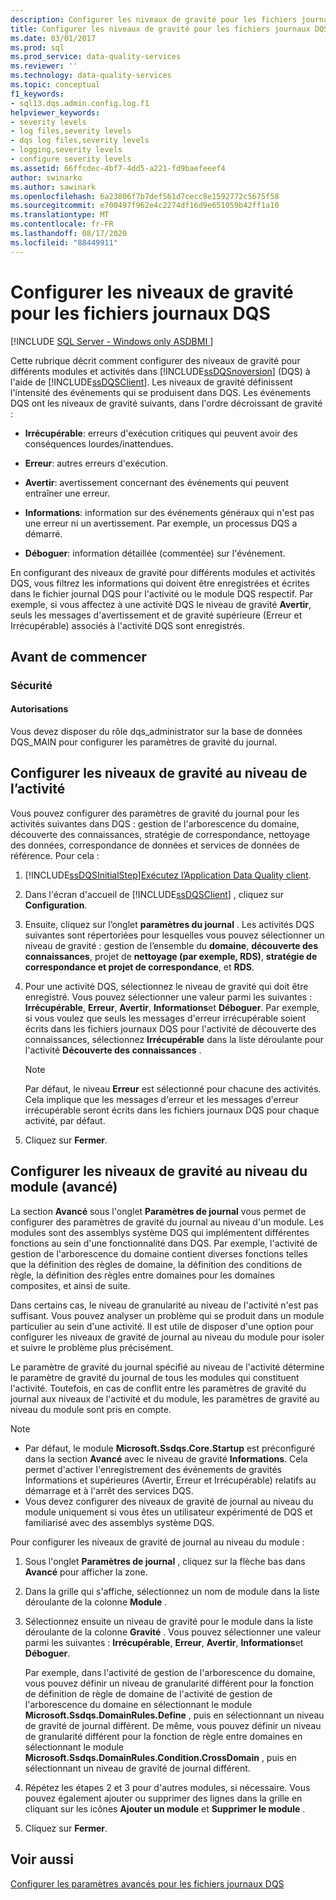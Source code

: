 ```yaml
---
description: Configurer les niveaux de gravité pour les fichiers journaux DQS
title: Configurer les niveaux de gravité pour les fichiers journaux DQS
ms.date: 03/01/2017
ms.prod: sql
ms.prod_service: data-quality-services
ms.reviewer: ''
ms.technology: data-quality-services
ms.topic: conceptual
f1_keywords:
- sql13.dqs.admin.config.log.f1
helpviewer_keywords:
- severity levels
- log files,severity levels
- dqs log files,severity levels
- logging,severity levels
- configure severity levels
ms.assetid: 66ffcdec-4bf7-4dd5-a221-fd9baefeeef4
author: swinarko
ms.author: sawinark
ms.openlocfilehash: 6a23806f7b7def561d7cecc8e1592772c5675f58
ms.sourcegitcommit: e700497f962e4c2274df16d9e651059b42ff1a10
ms.translationtype: MT
ms.contentlocale: fr-FR
ms.lasthandoff: 08/17/2020
ms.locfileid: "88449911"
---
```

# <a name="configure-severity-levels-for-dqs-log-files"></a>Configurer les niveaux de gravité pour les fichiers journaux DQS

[!INCLUDE [SQL Server - Windows only ASDBMI  ](../includes/applies-to-version/sqlserver.md)]

  Cette rubrique décrit comment configurer des niveaux de gravité pour différents modules et activités dans [!INCLUDE[ssDQSnoversion](../includes/ssdqsnoversion-md.md)] (DQS) à l'aide de [!INCLUDE[ssDQSClient](../includes/ssdqsclient-md.md)]. Les niveaux de gravité définissent l'intensité des événements qui se produisent dans DQS. Les événements DQS ont les niveaux de gravité suivants, dans l'ordre décroissant de gravité :  
  
-   **Irrécupérable**: erreurs d'exécution critiques qui peuvent avoir des conséquences lourdes/inattendues.  
  
-   **Erreur**: autres erreurs d'exécution.  
  
-   **Avertir**: avertissement concernant des événements qui peuvent entraîner une erreur.  
  
-   **Informations**: information sur des événements généraux qui n'est pas une erreur ni un avertissement. Par exemple, un processus DQS a démarré.  
  
-   **Déboguer**: information détaillée (commentée) sur l'événement.  
  
 En configurant des niveaux de gravité pour différents modules et activités DQS, vous filtrez les informations qui doivent être enregistrées et écrites dans le fichier journal DQS pour l'activité ou le module DQS respectif. Par exemple, si vous affectez à une activité DQS le niveau de gravité **Avertir**, seuls les messages d'avertissement et de gravité supérieure (Erreur et Irrécupérable) associés à l'activité DQS sont enregistrés.  
  
##  <a name="before-you-begin"></a><a name="BeforeYouBegin"></a> Avant de commencer  
  
###  <a name="security"></a><a name="Security"></a> Sécurité  
  
####  <a name="permissions"></a><a name="Permissions"></a> Autorisations  
 Vous devez disposer du rôle dqs_administrator sur la base de données DQS_MAIN pour configurer les paramètres de gravité du journal.  
  
##  <a name="configure-severity-levels-at-activity-level"></a><a name="ConfigureActivity"></a> Configurer les niveaux de gravité au niveau de l’activité  
 Vous pouvez configurer des paramètres de gravité du journal pour les activités suivantes dans DQS : gestion de l'arborescence du domaine, découverte des connaissances, stratégie de correspondance, nettoyage des données, correspondance de données et services de données de référence. Pour cela :  
  
1.  [!INCLUDE[ssDQSInitialStep](../includes/ssdqsinitialstep-md.md)][Exécutez l’Application Data Quality client](../data-quality-services/run-the-data-quality-client-application.md).  
  
2.  Dans l'écran d'accueil de [!INCLUDE[ssDQSClient](../includes/ssdqsclient-md.md)] , cliquez sur **Configuration**.  
  
3.  Ensuite, cliquez sur l’onglet **paramètres du journal** . Les activités DQS suivantes sont répertoriées pour lesquelles vous pouvez sélectionner un niveau de gravité : gestion de l’ensemble du **domaine**, **découverte des connaissances**, projet de **nettoyage (par exemple, RDS)**, **stratégie de correspondance et projet de correspondance**, et **RDS**.  
  
4.  Pour une activité DQS, sélectionnez le niveau de gravité qui doit être enregistré. Vous pouvez sélectionner une valeur parmi les suivantes : **Irrécupérable**, **Erreur**, **Avertir**, **Informations**et **Déboguer**. Par exemple, si vous voulez que seuls les messages d'erreur irrécupérable soient écrits dans les fichiers journaux DQS pour l'activité de découverte des connaissances, sélectionnez **Irrécupérable** dans la liste déroulante pour l'activité **Découverte des connaissances** .  
  
    > [!NOTE]  
    >  Par défaut, le niveau **Erreur** est sélectionné pour chacune des activités. Cela implique que les messages d'erreur et les messages d'erreur irrécupérable seront écrits dans les fichiers journaux DQS pour chaque activité, par défaut.  
  
5.  Cliquez sur **Fermer**.  
  
##  <a name="configure-severity-levels-at-module-level-advanced"></a><a name="ConfigureModule"></a> Configurer les niveaux de gravité au niveau du module (avancé)  
 La section **Avancé** sous l'onglet **Paramètres de journal** vous permet de configurer des paramètres de gravité du journal au niveau d'un module. Les modules sont des assemblys système DQS qui implémentent différentes fonctions au sein d'une fonctionnalité dans DQS. Par exemple, l'activité de gestion de l'arborescence du domaine contient diverses fonctions telles que la définition des règles de domaine, la définition des conditions de règle, la définition des règles entre domaines pour les domaines composites, et ainsi de suite.  
  
 Dans certains cas, le niveau de granularité au niveau de l'activité n'est pas suffisant. Vous pouvez analyser un problème qui se produit dans un module particulier au sein d'une activité. Il est utile de disposer d'une option pour configurer les niveaux de gravité de journal au niveau du module pour isoler et suivre le problème plus précisément.  
  
 Le paramètre de gravité du journal spécifié au niveau de l'activité détermine le paramètre de gravité du journal de tous les modules qui constituent l'activité. Toutefois, en cas de conflit entre les paramètres de gravité du journal aux niveaux de l'activité et du module, les paramètres de gravité au niveau du module sont pris en compte.  
  
> [!NOTE]
>  -   Par défaut, le module **Microsoft.Ssdqs.Core.Startup** est préconfiguré dans la section **Avancé** avec le niveau de gravité **Informations**. Cela permet d'activer l'enregistrement des événements de gravités Informations et supérieures (Avertir, Erreur et Irrécupérable) relatifs au démarrage et à l'arrêt des services DQS.  
> -   Vous devez configurer des niveaux de gravité de journal au niveau du module uniquement si vous êtes un utilisateur expérimenté de DQS et familiarisé avec des assemblys système DQS.  
  
 Pour configurer les niveaux de gravité de journal au niveau du module :  
  
1.  Sous l'onglet **Paramètres de journal** , cliquez sur la flèche bas dans **Avancé** pour afficher la zone.  
  
2.  Dans la grille qui s'affiche, sélectionnez un nom de module dans la liste déroulante de la colonne **Module** .  
  
3.  Sélectionnez ensuite un niveau de gravité pour le module dans la liste déroulante de la colonne **Gravité** . Vous pouvez sélectionner une valeur parmi les suivantes : **Irrécupérable**, **Erreur**, **Avertir**, **Informations**et **Déboguer**.  
  
     Par exemple, dans l'activité de gestion de l'arborescence du domaine, vous pouvez définir un niveau de granularité différent pour la fonction de définition de règle de domaine de l'activité de gestion de l'arborescence du domaine en sélectionnant le module **Microsoft.Ssdqs.DomainRules.Define** , puis en sélectionnant un niveau de gravité de journal différent. De même, vous pouvez définir un niveau de granularité différent pour la fonction de règle entre domaines en sélectionnant le module **Microsoft.Ssdqs.DomainRules.Condition.CrossDomain** , puis en sélectionnant un niveau de gravité de journal différent.  
  
4.  Répétez les étapes 2 et 3 pour d'autres modules, si nécessaire. Vous pouvez également ajouter ou supprimer des lignes dans la grille en cliquant sur les icônes **Ajouter un module** et **Supprimer le module** .  
  
5.  Cliquez sur **Fermer**.  
  
## <a name="see-also"></a>Voir aussi  
 [Configurer les paramètres avancés pour les fichiers journaux DQS](../data-quality-services/configure-advanced-settings-for-dqs-log-files.md)  
  
  
